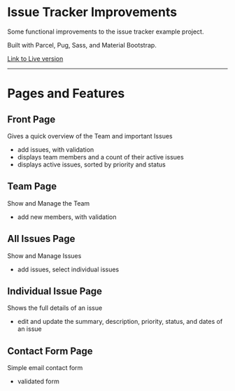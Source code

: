 # Issue Tracker Improvements
 Some functional improvements to the issue tracker example project.
 
 Built with Parcel, Pug, Sass, and Material Bootstrap.

[Link to Live version](https://davidclegg.github.io/Issue-Tracker-Improvements/)

---

# Pages and Features

## Front Page
Gives a quick overview of the Team and important Issues
- add issues, with validation
- displays team members and a count of their active issues
- displays active issues, sorted by priority and status 

## Team Page
Show and Manage the Team
- add new members, with validation

## All Issues Page
Show and Manage Issues
- add issues, select individual issues

## Individual Issue Page
Shows the full details of an issue
- edit and update the summary, description, priority, status, and dates of an issue

## Contact Form Page
Simple email contact form
- validated form
